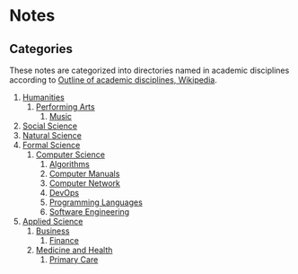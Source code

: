 # Notes

## Categories

[wiki_disciplines]: <https://en.wikipedia.org/wiki/Outline_of_academic_disciplines>

These notes are categorized into directories named in academic
disciplines according to [Outline of academic disciplines, Wikipedia][
    wiki_disciplines].

1. [Humanities](https://en.wikipedia.org/wiki/Humanities)
   1. [Performing Arts](https://en.wikipedia.org/wiki/Performing_arts)
      1. [Music](music)
2. [Social Science](https://en.wikipedia.org/wiki/Social_science)
3. [Natural Science](https://en.wikipedia.org/wiki/Natural_science)
4. [Formal Science](https://en.wikipedia.org/wiki/Formal_science)
   1. [Computer Science](https://en.wikipedia.org/wiki/Computer_science)
      1. [Algorithms](algorithms)
      2. [Computer Manuals](computer_manuals)
      3. [Computer Network](computer_network)
      4. [DevOps](devops)
      5. [Programming Languages](programming_languages)
      6. [Software Engineering](software_engineering)
5. [Applied Science](https://en.wikipedia.org/wiki/Applied_science)
   1. [Business](https://en.wikipedia.org/wiki/Business)
      1. [Finance](finance)
   2. [Medicine and Health](https://en.wikipedia.org/wiki/Medicine)
      1. [Primary Care](primary_care)
